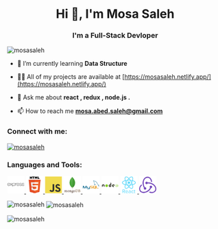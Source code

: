 <h1 align="center">Hi 👋, I'm Mosa Saleh</h1>
<h3 align="center">I'm a Full-Stack Devloper</h3>

<p align="left"> <img src="https://komarev.com/ghpvc/?username=mosasaleh&label=Profile%20views&color=0e75b6&style=flat" alt="mosasaleh" /> </p>

- 🌱 I’m currently learning **Data Structure**

- 👨‍💻 All of my projects are available at [https://mosasaleh.netlify.app/](https://mosasaleh.netlify.app/)

- 💬 Ask me about **react , redux , node.js .**

- 📫 How to reach me **mosa.abed.saleh@gmail.com**

<h3 align="left">Connect with me:</h3>
<p align="left">
<a href="https://linkedin.com/in/mosasaleh" target="blank"><img align="center" src="https://raw.githubusercontent.com/rahuldkjain/github-profile-readme-generator/master/src/images/icons/Social/linked-in-alt.svg" alt="mosasaleh" height="30" width="40" /></a>
</p>

<h3 align="left">Languages and Tools:</h3>
<p align="left"> <a href="https://expressjs.com" target="_blank" rel="noreferrer"> <img src="https://raw.githubusercontent.com/devicons/devicon/master/icons/express/express-original-wordmark.svg" alt="express" width="40" height="40"/> </a> <a href="https://www.w3.org/html/" target="_blank" rel="noreferrer"> <img src="https://raw.githubusercontent.com/devicons/devicon/master/icons/html5/html5-original-wordmark.svg" alt="html5" width="40" height="40"/> </a> <a href="https://developer.mozilla.org/en-US/docs/Web/JavaScript" target="_blank" rel="noreferrer"> <img src="https://raw.githubusercontent.com/devicons/devicon/master/icons/javascript/javascript-original.svg" alt="javascript" width="40" height="40"/> </a> <a href="https://www.mongodb.com/" target="_blank" rel="noreferrer"> <img src="https://raw.githubusercontent.com/devicons/devicon/master/icons/mongodb/mongodb-original-wordmark.svg" alt="mongodb" width="40" height="40"/> </a> <a href="https://www.mysql.com/" target="_blank" rel="noreferrer"> <img src="https://raw.githubusercontent.com/devicons/devicon/master/icons/mysql/mysql-original-wordmark.svg" alt="mysql" width="40" height="40"/> </a> <a href="https://nodejs.org" target="_blank" rel="noreferrer"> <img src="https://raw.githubusercontent.com/devicons/devicon/master/icons/nodejs/nodejs-original-wordmark.svg" alt="nodejs" width="40" height="40"/> </a> <a href="https://reactjs.org/" target="_blank" rel="noreferrer"> <img src="https://raw.githubusercontent.com/devicons/devicon/master/icons/react/react-original-wordmark.svg" alt="react" width="40" height="40"/> </a> <a href="https://redux.js.org" target="_blank" rel="noreferrer"> <img src="https://raw.githubusercontent.com/devicons/devicon/master/icons/redux/redux-original.svg" alt="redux" width="40" height="40"/> </a> </p>

<p><img align="left" src="https://github-readme-stats.vercel.app/api/top-langs?username=mosasaleh&show_icons=true&locale=en&layout=compact" alt="mosasaleh" /></p>

<p>&nbsp;<img align="center" src="https://github-readme-stats.vercel.app/api?username=mosasaleh&show_icons=true&locale=en" alt="mosasaleh" /></p>

<p><img align="center" src="https://github-readme-streak-stats.herokuapp.com/?user=mosasaleh&" alt="mosasaleh" /></p>
